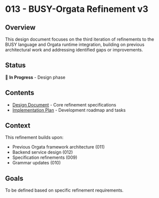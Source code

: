 # 013 - BUSY-Orgata Refinement v3

## Overview

This design document focuses on the third iteration of refinements to the BUSY language and Orgata runtime integration, building on previous architectural work and addressing identified gaps or improvements.

## Status

🔄 **In Progress** - Design phase

## Contents

- [Design Document](DESIGN_DOCUMENT.md) - Core refinement specifications
- [Implementation Plan](IMPLEMENTATION_PLAN.md) - Development roadmap and tasks

## Context

This refinement builds upon:
- Previous Orgata framework architecture (011)
- Backend service design (012) 
- Specification refinements (009)
- Grammar updates (010)

## Goals

To be defined based on specific refinement requirements.